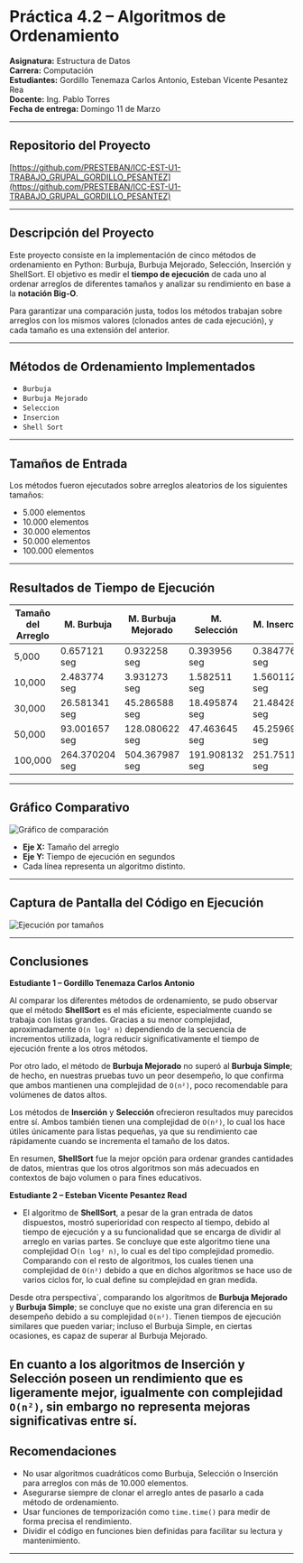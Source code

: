 # Práctica 4.2 – Algoritmos de Ordenamiento

**Asignatura:** Estructura de Datos  
**Carrera:** Computación  
**Estudiantes:** Gordillo Tenemaza Carlos Antonio, Esteban Vicente Pesantez Rea  
**Docente:** Ing. Pablo Torres  
**Fecha de entrega:** Domingo 11 de Marzo

---

## Repositorio del Proyecto

[https://github.com/PRESTEBAN/ICC-EST-U1-TRABAJO_GRUPAL_GORDILLO_PESANTEZ](https://github.com/PRESTEBAN/ICC-EST-U1-TRABAJO_GRUPAL_GORDILLO_PESANTEZ)

---

## Descripción del Proyecto

Este proyecto consiste en la implementación de cinco métodos de ordenamiento en Python: Burbuja, Burbuja Mejorado, Selección, Inserción y ShellSort. El objetivo es medir el **tiempo de ejecución** de cada uno al ordenar arreglos de diferentes tamaños y analizar su rendimiento en base a la **notación Big-O**.

Para garantizar una comparación justa, todos los métodos trabajan sobre arreglos con los mismos valores (clonados antes de cada ejecución), y cada tamaño es una extensión del anterior.

---

## Métodos de Ordenamiento Implementados

- `Burbuja`
- `Burbuja Mejorado`
- `Seleccion`
- `Insercion`
- `Shell Sort`

---

## Tamaños de Entrada

Los métodos fueron ejecutados sobre arreglos aleatorios de los siguientes tamaños:

- 5.000 elementos
- 10.000 elementos
- 30.000 elementos
- 50.000 elementos
- 100.000 elementos

---

## Resultados de Tiempo de Ejecución

| Tamaño del Arreglo | M. Burbuja   | M. Burbuja Mejorado  | M. Selección   | M. Inserción   | M. Shell      |
|--------------------|--------------|----------------------|----------------|----------------|---------------|
| 5,000              | 0.657121 seg | 0.932258 seg         | 0.393956 seg   | 0.384776 seg   | 0.010698 seg  |
| 10,000             | 2.483774 seg | 3.931273 seg         | 1.582511 seg   | 1.560112 seg   | 0.026153 seg  |
| 30,000             | 26.581341 seg| 45.286588 seg        | 18.495874 seg  | 21.484285 seg  | 0.103545 seg  |
| 50,000             | 93.001657 seg| 128.080622 seg       | 47.463645 seg  | 45.259699 seg  | 0.177563 seg  |
| 100,000            | 264.370204 seg| 504.367987 seg      | 191.908132 seg | 251.751111 seg | 0.380647 seg  |

---

## Gráfico Comparativo

![Gráfico de comparación](figuras.png)

- **Eje X:** Tamaño del arreglo  
- **Eje Y:** Tiempo de ejecución en segundos  
- Cada línea representa un algoritmo distinto.

---

## Captura de Pantalla del Código en Ejecución

![Ejecución por tamaños](figuras_tiempos.png)

---

## Conclusiones

**Estudiante 1 – Gordillo Tenemaza Carlos Antonio**

Al comparar los diferentes métodos de ordenamiento, se pudo observar que el método **ShellSort** es el más eficiente, especialmente cuando se trabaja con listas grandes. Gracias a su menor complejidad, aproximadamente `O(n log² n)` dependiendo de la secuencia de incrementos utilizada, logra reducir significativamente el tiempo de ejecución frente a los otros métodos.

Por otro lado, el método de **Burbuja Mejorado** no superó al **Burbuja Simple**; de hecho, en nuestras pruebas tuvo un peor desempeño, lo que confirma que ambos mantienen una complejidad de `O(n²)`, poco recomendable para volúmenes de datos altos.

Los métodos de **Inserción** y **Selección** ofrecieron resultados muy parecidos entre sí. Ambos también tienen una complejidad de `O(n²)`, lo cual los hace útiles únicamente para listas pequeñas, ya que su rendimiento cae rápidamente cuando se incrementa el tamaño de los datos.

En resumen, **ShellSort** fue la mejor opción para ordenar grandes cantidades de datos, mientras que los otros algoritmos son más adecuados en contextos de bajo volumen o para fines educativos.

**Estudiante 2 – Esteban Vicente Pesantez Read**

- El algoritmo de **ShellSort**, a pesar de la gran entrada de datos dispuestos, mostró superioridad con respecto al tiempo, debido al tiempo de ejecución y a su funcionalidad que se encarga de dividir al arreglo en varias partes. Se concluye que este algoritmo tiene una complejidad O`(n log² n)`, lo cual es del tipo complejidad promedio. Comparando con el resto de algoritmos, los cuales tienen una complejidad de `O(n²)` debido a que en dichos algoritmos se hace uso de varios ciclos for, lo cual define su complejidad en gran medida.

Desde otra perspectiva´, comparando los algoritmos de **Burbuja Mejorado** y **Burbuja Simple**; se concluye que no existe una gran diferencia en su desempeño debido a su complejidad `O(n²)`. Tienen tiempos de ejecución similares que pueden variar; incluso el Burbuja Simple, en ciertas ocasiones, es capaz de superar al Burbuja Mejorado.

En cuanto a los algoritmos de **Inserción** y **Selección** poseen un rendimiento que es ligeramente mejor, igualmente con complejidad `O(n²)`, sin embargo no representa mejoras significativas entre sí.
---

## Recomendaciones

- No usar algoritmos cuadráticos como Burbuja, Selección o Inserción para arreglos con más de 10.000 elementos.
- Asegurarse siempre de clonar el arreglo antes de pasarlo a cada método de ordenamiento.
- Usar funciones de temporización como `time.time()` para medir de forma precisa el rendimiento.
- Dividir el código en funciones bien definidas para facilitar su lectura y mantenimiento.

---

